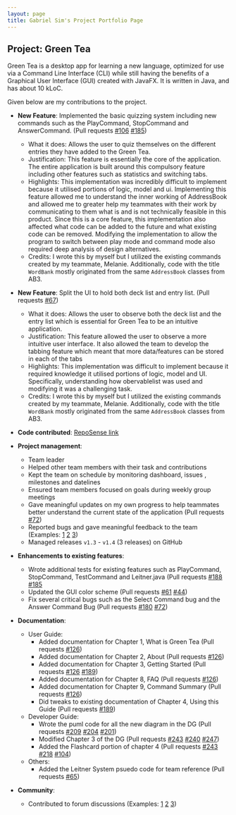 ```yaml
---
layout: page
title: Gabriel Sim's Project Portfolio Page
---
```


## Project: Green Tea

Green Tea is a desktop app for learning a new language, optimized for use via a Command Line Interface (CLI)
while still having the benefits of a Graphical User Interface (GUI) created with JavaFX.
It is written in Java, and has about 10 kLoC.

Given below are my contributions to the project.

* **New Feature**: Implemented the basic quizzing system including new commands such as the PlayCommand, StopCommand and AnswerCommand.
(Pull requests [\#106](https://github.com/AY2021S1-CS2103T-T09-4/tp/pull/106) [\#185](https://github.com/AY2021S1-CS2103T-T09-4/tp/pull/185))
  * What it does: Allows the user to quiz themselves on the different entries they have added to the Green Tea.
  * Justification: This feature is essentially the core of the application. The entire application is built around this compulsory feature including other features such as
  statistics and switching tabs.
  * Highlights: This implementation was incredibly difficult to implement because it utilised portions of logic, model and ui. Implementing this feature allowed
  me to understand the inner working of AddressBook and allowed me to greater help my teammates with their work by communicating to them what is and is not technically
  feasible in this product. Since this is a core feature, this implementation also affected what code can be added to the future and what existing code can be removed. Modifying the implementation to
  allow the program to switch between play mode and command mode also required deep analysis of design alternatives.
  * Credits: I wrote this by myself but I utilized the existing commands created by my teammate, Melanie.
  Additionally, code with the title `WordBank` mostly originated from the same `AddressBook` classes from AB3.

* **New Feature**: Split the UI to hold both deck list and entry list. (Pull requests [\#67](https://github.com/AY2021S1-CS2103T-T09-4/tp/pull/67))
  * What it does: Allows the user to observe both the deck list and the entry list which is essential for Green Tea to be an intuitive application.
  * Justification: This feature allowed the user to observe a more intuitive user interface. It also allowed the team to develop  the tabbing feature which meant
  that more data/features can be stored in each of the tabs
  * Highlights: This implementation was difficult to implement because it required knowledge it utilised portions of logic, model and UI. Specifically, understanding how
  obervablelist was used and modifying it was a challenging task.
  * Credits: I wrote this by myself but I utilized the existing commands created by my teammate, Melanie.
  Additionally, code with the title `WordBank` mostly originated from the same `AddressBook` classes from AB3.

* **Code contributed**: [RepoSense link](https://nus-cs2103-ay2021s1.github.io/tp-dashboard/#breakdown=true&search=&sort=groupTitle&sortWithin=title&since=2020-08-14&timeframe=commit&mergegroup=&groupSelect=groupByRepos&checkedFileTypes=docs~functional-code~test-code~other&tabOpen=true&zFR=false&tabType=authorship&tabAuthor=gabrielsimbingyang&tabRepo=AY2021S1-CS2103T-T09-4%2Ftp%5Bmaster%5D&authorshipIsMergeGroup=false&authorshipFileTypes=docs~functional-code~test-code~other)

* **Project management**:
  * Team leader
  * Helped other team members with their task and contributions
  * Kept the team on schedule by monitoring dashboard, issues , milestones and datelines
  * Ensured team members focused on goals during weekly group meetings
  * Gave meaningful updates on my own progress to help teammates better understand the current state of the application
    (Pull requests [\#72](https://github.com/AY2021S1-CS2103T-T09-4/tp/pull/72))
  * Reported bugs and gave meaningful feedback to the team
    (Examples: [1](https://github.com/AY2021S1-CS2103T-T09-4/tp/issues/183) [2](https://github.com/AY2021S1-CS2103T-T09-4/tp/issues/40) [3](https://github.com/AY2021S1-CS2103T-T09-4/tp/issues/38))
  * Managed releases `v1.3` - `v1.4` (3 releases) on GitHub

* **Enhancements to existing features**:
  * Wrote additional tests for existing features such as PlayCommand, StopCommand, TestCommand and Leitner.java
  (Pull requests [\#188](https://github.com/AY2021S1-CS2103T-T09-4/tp/pull/188) [\#185](https://github.com/AY2021S1-CS2103T-T09-4/tp/pull/185)
  * Updated the GUI color scheme
  (Pull requests [\#61](https://github.com/AY2021S1-CS2103T-T09-4/tp/pull/61) [\#44](https://github.com/AY2021S1-CS2103T-T09-4/tp/pull/44))
  * Fix several critical bugs such as the Select Command bug and the Answer Command Bug
  (Pull requests [\#180](https://github.com/AY2021S1-CS2103T-T09-4/tp/pull/180) [\#72](https://github.com/AY2021S1-CS2103T-T09-4/tp/pull/72))

* **Documentation**:
  * User Guide:
    * Added documentation for Chapter 1, What is Green Tea
    (Pull requests [\#126](https://github.com/AY2021S1-CS2103T-T09-4/tp/pull/126))
    * Added documentation for Chapter 2, About
    (Pull requests [\#126](https://github.com/AY2021S1-CS2103T-T09-4/tp/pull/126))
    * Added documentation for Chapter 3, Getting Started
    (Pull requests [\#126](https://github.com/AY2021S1-CS2103T-T09-4/tp/pull/126)
    [\#189](https://github.com/AY2021S1-CS2103T-T09-4/tp/pull/189))
    * Added documentation for Chapter 8, FAQ
    (Pull requests [\#126](https://github.com/AY2021S1-CS2103T-T09-4/tp/pull/126))
    * Added documentation for Chapter 9, Command Summary
    (Pull requests [\#126](https://github.com/AY2021S1-CS2103T-T09-4/tp/pull/126))
    * Did tweaks to existing documentation of Chapter 4, Using this Guide
    (Pull requests [\#189](https://github.com/AY2021S1-CS2103T-T09-4/tp/pull/189))
  * Developer Guide:
    * Wrote the puml code for all the new diagram in the DG
    (Pull requests [\#209](https://github.com/AY2021S1-CS2103T-T09-4/tp/pull/209)
    [\#204](https://github.com/AY2021S1-CS2103T-T09-4/tp/pull/204)
    [\#201](https://github.com/AY2021S1-CS2103T-T09-4/tp/pull/201))
    * Modified Chapter 3 of the DG
    (Pull requests [\#243](https://github.com/AY2021S1-CS2103T-T09-4/tp/pull/243)
    [\#240](https://github.com/AY2021S1-CS2103T-T09-4/tp/pull/240)
    [\#247](https://github.com/AY2021S1-CS2103T-T09-4/tp/pull/247))
    * Added the Flashcard portion of chapter 4
    (Pull requests [\#243](https://github.com/AY2021S1-CS2103T-T09-4/tp/pull/243)
    [\#218](https://github.com/AY2021S1-CS2103T-T09-4/tp/pull/218)
    [\#104](https://github.com/AY2021S1-CS2103T-T09-4/tp/pull/104))
  * Others:
    * Added the Leitner System psuedo code for team reference
    (Pull requests [\#65](https://github.com/AY2021S1-CS2103T-T09-4/tp/pull/65))


* **Community**:
  * Contributed to forum discussions (Examples: [1](https://github.com/nus-cs2103-AY2021S1/forum/issues/291) [2](https://github.com/nus-cs2103-AY2021S1/forum/issues/137) [3](https://github.com/nus-cs2103-AY2021S1/forum/issues/384))
